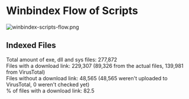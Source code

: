 # Winbindex Flow of Scripts

![winbindex-scripts-flow.png](winbindex-scripts-flow.png)

## Indexed Files

<!--FileStats-->
Total amount of exe, dll and sys files: 277,872  
Files with a download link: 229,307 (89,326 from the actual files, 139,981 from VirusTotal)  
Files without a download link: 48,565 (48,565 weren't uploaded to VirusTotal, 0 weren't checked yet)  
% of files with a download link: 82.5  
<!--/FileStats-->
